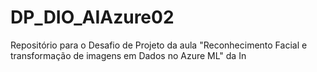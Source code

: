 # DP_DIO_AIAzure02
Repositório para o Desafio de Projeto da aula "Reconhecimento Facial e transformação de imagens em Dados no Azure ML" da In
